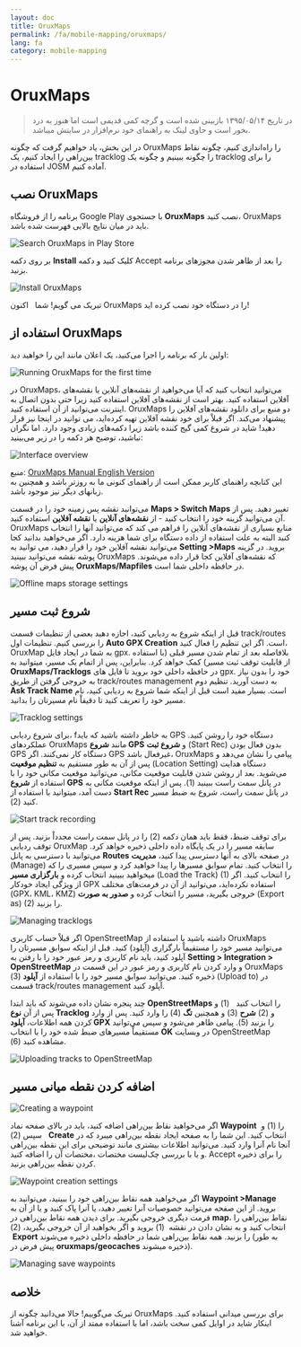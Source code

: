 ```yaml
---
layout: doc
title: OruxMaps
permalink: /fa/mobile-mapping/oruxmaps/
lang: fa
category: mobile-mapping
---
```


OruxMaps
===============

> در تاریخ ۱۳۹۵/۰۵/۱۴ بازبینی شده است و گرچه کمی قدیمی است اما هنوز به درد بخور است و حاوی لینک به راهنمای خود نرم‌افزار در سایتش میباشد.

در این بخش، یاد خواهیم گرفت که چگونه OruxMaps را راه‌اندازی کنیم، چگونه نقاط بین‌راهی را ایجاد کنیم، یک tracklog را چگونه ببینیم و چگونه یک tracklog را برای استفاده در JOSM آماده کنیم.  

نصب OruxMaps
------------------

برنامه را از فروشگاه Google Play با جستجوی **OruxMaps** نصب کنید، OruxMaps باید در میان نتایج بالایی فهرست شده باشد.  

![Search OruxMaps in Play Store][]

بر روی دکمه **Install** کلیک کنید و دکمه Accept را بعد از ظاهر شدن مجوزهای برنامه بزنید.  

![Install OruxMaps][]

تبریک می گویم! شما   اکنون OruxMaps را در دستگاه خود نصب کرده اید!  

استفاده از OruxMaps
--------------------

اولین بار که برنامه را اجرا می‌کنید، یک اعلان مانند این را خواهید دید:  

![Running OruxMaps for the first time][]

در OruxMaps، می‌توانید انتخاب کنید که آیا می‌خواهید از نقشه‌های آنلاین یا نقشه‌های آفلاین استفاده کنید. بهتر است از نقشه‌های آفلاین استفاده کنید زیرا حتی بدون اتصال به اینترنت می‌توانید از آن استفاده کنید. OruxMaps دو منبع برای دانلود نقشه‌های آفلاین را پیشنهاد می‌کند. اگر قبلاْ برای خود نقشه آفلاین تهیه کرده‌اید، می توانید در اینجا نیز قرار دهید! شاید در شروع کمی گیج کننده باشد زیرا دکمه‌های زیادی وجود دارد. اما نگران نباشید، توضیح هر دکمه را در زیر می‌بینید:  

![Interface overview][]

منبع: [OruxMaps Manual English Version](http://www.google.com/url?q=http%3A%2F%2Fwww.oruxmaps.com%2Foruxmapsmanual_en.pdf&sa=D&sntz=1&usg=AFQjCNFY7Tk-Gzz9NFKy9WOsnfnn8x3Kwg)  
این کتابچه راهنمای کاربر ممکن است از راهنمای کنونی ما به روزتر باشد و همچنین به زبانهای دیگر نیز موجود باشد.  

می‌توانید نقشه پس زمینه خود را در قسمت **Maps \> Switch Maps** تغییر دهید. پس از آن می‌توانید گزینه خود را انتخاب کنید - از **نقشه‌های آنلاین** یا 
**نقشه آفلاین** استفاده کنید. OruxMaps منابع بسیاری از نقشه‌های آنلاین را فراهم می کند که می‌توانید آنها را انتخاب کنید البته به علت استفاده از داده دستگاه برای شما هزینه دارد. اگر می‌خواهید بدانید کجا می‌توانید نقشه آفلاین خود را قرار دهید، می توانید به **Setting \>Maps** بروید. در گزینه پوشه نقشه می‌توانید ببینید OruxMaps 
که نقشه‌های آفلاین کجا قرار داده می‌شوند. پیش فرض آن پوشه **OruxMaps/Mapfiles** در حافظه داخلی شما است.  

![Offline maps storage settings][]

شروع ثبت مسیر
--------------

قبل از اینکه شروع به ردیابی کنید، اجازه دهید بعضی از تنظیمات قسمت track/routes را بررسی کنیم. تنظیمات اول **Auto GPX Creation** است. اگر این تنظیم را فعال کنید، OruxMap به شما در ایجاد فایل gpx. بلافاصله بعد از تمام شدن مسیر قبلی (با استفاده از قابلیت توقف ثبت مسیر) کمک خواهد کرد. بنابراین، پس از اتمام یک مسیر، میتوانید به **OruxMaps/Tracklogs** در حافظه داخلی خود بروید تا فایل های gpx. خود را بدون نیاز به خروجی گرفتن از طریق track/routes management به دست آورید. تنظیم دوم **Ask Track Name** است. بسیار مفید است قبل از اینکه شما شروع به ردیابی کنید، نام مسیر خود را تعریف کنید تا دقیقاْ نام مسیرتان را بدانید.  

![Tracklog settings][]

برای شروع ردیابی، fبه خاطر داشته باشید که باید GPS دستگاه خود را روشن کنید. عملکردهای OruxMaps مانند **شروع GPS** و **شروع ثبت** (Start Rec) بدون فعال بودن GPS دستگاه کار نمی‌کنند. اگر GPS غیرفعال باشد، OruxMaps پیامی را نشان می‌دهد و پس از آن به طور مستقیم به **تنظیم موقعیت** (Location Setting) دستگاه هدایت می‌شوید. بعد از روشن شدن قابلیت موقعیت مکانی، می‌توانید موقعیت مکانی خود را با استفاده از **شروع GPS** در پانل سمت راست ببینید (1). پس از اینکه موقعیت مکانی به دست آمد، میتوانید با استفاده از **Start Rec** در پانل سمت راست، شروع به ضبط مسیر کنید (2).  

![Start track recording][]

برای توقف ضبط، فقط باید همان دکمه (2) را در پانل سمت راست مجدداْ بزنید. پس از توقف ردیابی OruxMap سابقه مسیر را در یک پایگاه داده داخلی ذخیره خواهد کرد. می‌توانید با دسترسی به پانل **Routes** در صفحه بالای به آنها دسترسی پیدا کنید، **مدیریت** (Manage) را انتخاب کنید. تمام سوابق مسیرها را پیدا خواهید کرد و سپس مسیری را که میخواهید ببینید انتخاب کرده و **بارگزاری مسیر** (Load the Track) (1) را انتخاب کنید. اگر از ویژگی ایجاد خودکار GPX استفاده نکرده‌اید، می‌توانید از آن در فرمت‌های مختلف (GPX، KML، KMZ) خروجی بگیرید، مسیر را انتخاب کرده و **صدور به صورت** (Export as) (2) را بزنید.  

![Managing tracklogs][]

اگر قبلاْ حساب کاربری OpenStreetMap داشته باشید با استفاده از OruxMaps می‌توانید مسیر خود را مستقیماْ بارگزاری (آپلود) کنید. قبل از اینکه سوابق مسیرتان را آپلود کنید، باید نام کاربری و رمز عبور خود را با رفتن به **Setting \> Integration \> OpenStreetMap** و وارد کردن نام کاربری و رمز عبور در این قسمت در OruxMaps ذخیره کنید. می‌توانید سوابق مسیر خود را با استفاده از **آپلود** (3) (Upload to) در قسمت track/routes management آپلود کنید.  

چند پنجره نشان داده می‌شوند که باید ابتدا **OpenStreetMaps** را انتخاب کنید   (1) و پس از آن **نوع Tracklog** و (2) **شرح** (3) و همچنین **تگ** (4) را وارد کنید. پس از وارد کردن همه اطلاعات، **آپلود GPX** را بزنید (5). پیامی ظاهر می‌شود و سپس می‌توانید مستقیماْ مسیرهای ضبط شده خود را با انتخاب **OK** در وبسایت OpenStreetMap مشاهده کنید (6).  

![Uploading tracks to OpenStreetMap][]

اضافه کردن نقطه میانی مسیر
---------------------

![Creating a waypoint][]

اگر می‌خواهید نقاط بین‌راهی اضافه کنید، باید در بالای صفحه نماد **Waypoint**  را (1)  و سپس  (2)   **Create** انتخاب کنید. این شما را به صفحه ایجاد نقطه بین‌راهی میبرد که در آنجا نام آنرا وارد کنید. می‌توانید اطلاعات بیشتری مانند توضیحی برای این نقطه بین‌راهی و یا با بررسی چک‌لیست مختصات ،مختصات آن را اضافه کنید.  Accept را برای ذخیره کردن نقطه بین‌راهی بزنید.  

![Waypoint creation settings][]

اگر می‌خواهید همه نقاط بین‌راهی خود را ببینید، می‌توانید به **Waypoint \>Manage** بروید. از این صفحه می‌توانید خصوصیات آنرا تغییر دهید، یا آنرا پاک کنید و یا از آن به فرمت دیگری خروجی بگیرید. برای دیدن همه نقاط بین‌راهی در **map**، نقاط بین‌راهی را انتخاب کنید و به نشان دادن در نقشه  (1) بروید و اگر بخواهید از آن خروجی بگیرید، (2)  **Export** را بزنید. همه نقاط بین‌راهی شما در حافظه داخلی ذخیره می‌شوند (به طور پیش فرض در **oruxmaps/geocaches** ذخیره میشوند).  

![Managing save waypoints][]

خلاصه
-----------

تبریک می‌گوییم! حالا می‌دانید چگونه از OruxMaps برای بررسی میدانی استفاده کنید. اینکار شاید در اوایل کمی سخت باشد، اما با استفاده ممتد از آن، با این برنامه آشنا خواهید شد.  

[Search OruxMaps in Play Store]: /images/mobile-mapping/oruxmaps_image00.png
[Install OruxMaps]: /images/mobile-mapping/oruxmaps_image03.png
[Running OruxMaps for the first time]: /images/mobile-mapping/oruxmaps_image01.png
[Interface overview]: /images/mobile-mapping/oruxmaps_image09.png
[Offline maps storage settings]: /images/mobile-mapping/oruxmaps_image06.png
[Tracklog settings]: /images/mobile-mapping/oruxmaps_image11.png
[Start track recording]: /images/mobile-mapping/oruxmaps_image02.png
[Managing tracklogs]: /images/mobile-mapping/oruxmaps_image10.png
[Uploading tracks to OpenStreetMap]: /images/mobile-mapping/oruxmaps_image05.png
[Creating a waypoint]: /images/mobile-mapping/oruxmaps_image07.png
[Waypoint creation settings]: /images/mobile-mapping/oruxmaps_image08.png
[Managing save waypoints]: /images/mobile-mapping/oruxmaps_image04.png